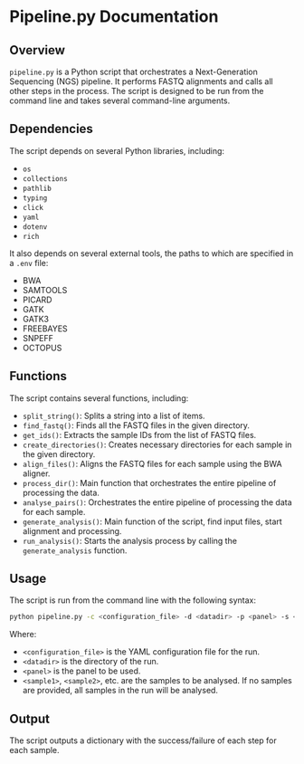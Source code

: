 # Pipeline.py Documentation

## Overview

`pipeline.py` is a Python script that orchestrates a Next-Generation Sequencing (NGS) pipeline. It performs FASTQ alignments and calls all other steps in the process. The script is designed to be run from the command line and takes several command-line arguments.

## Dependencies

The script depends on several Python libraries, including:

- `os`
- `collections`
- `pathlib`
- `typing`
- `click`
- `yaml`
- `dotenv`
- `rich`

It also depends on several external tools, the paths to which are specified in a `.env` file:

- BWA
- SAMTOOLS
- PICARD
- GATK
- GATK3
- FREEBAYES
- SNPEFF
- OCTOPUS

## Functions

The script contains several functions, including:

- `split_string()`: Splits a string into a list of items.
- `find_fastq()`: Finds all the FASTQ files in the given directory.
- `get_ids()`: Extracts the sample IDs from the list of FASTQ files.
- `create_directories()`: Creates necessary directories for each sample in the given directory.
- `align_files()`: Aligns the FASTQ files for each sample using the BWA aligner.
- `process_dir()`: Main function that orchestrates the entire pipeline of processing the data.
- `analyse_pairs()`: Orchestrates the entire pipeline of processing the data for each sample.
- `generate_analysis()`: Main function of the script, find input files, start alignment and processing.
- `run_analysis()`: Starts the analysis process by calling the `generate_analysis` function.

## Usage

The script is run from the command line with the following syntax:

```bash
python pipeline.py -c <configuration_file> -d <datadir> -p <panel> -s <sample1> -s <sample2> ...
```

Where:

- `<configuration_file>` is the YAML configuration file for the run.
- `<datadir>` is the directory of the run.
- `<panel>` is the panel to be used.
- `<sample1>`, `<sample2>`, etc. are the samples to be analysed. If no samples are provided, all samples in the run will be analysed.

## Output

The script outputs a dictionary with the success/failure of each step for each sample.
